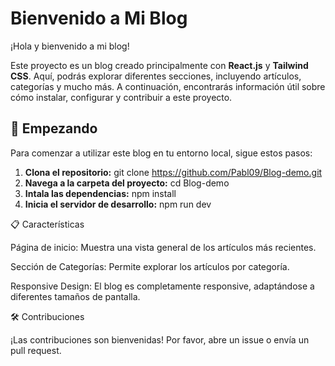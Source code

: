 # Bienvenido a Mi Blog

¡Hola y bienvenido a mi blog!

Este proyecto es un blog creado principalmente con **React.js** y **Tailwind CSS**. Aquí, podrás explorar diferentes secciones, incluyendo artículos, categorías y mucho más. A continuación, encontrarás información útil sobre cómo instalar, configurar y contribuir a este proyecto.

## 🚀 Empezando

Para comenzar a utilizar este blog en tu entorno local, sigue estos pasos:

1. **Clona el repositorio:** git clone https://github.com/Pabl09/Blog-demo.git
2. **Navega a la carpeta del proyecto:** cd Blog-demo
3. **Intala las dependencias:** npm install
4. **Inicia el servidor de desarrollo:** npm run dev

📋 Características

Página de inicio: Muestra una vista general de los artículos más recientes.

Sección de Categorías: Permite explorar los artículos por categoría.

Responsive Design: El blog es completamente responsive, adaptándose a diferentes tamaños de pantalla.

🛠️ Contribuciones

¡Las contribuciones son bienvenidas! Por favor, abre un issue o envía un pull request.

